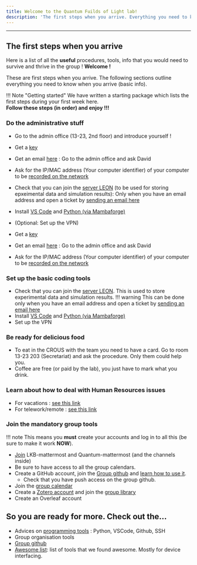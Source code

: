 ```yaml
--- 
title: Welcome to the Quantum Fuilds of Light lab!
description: 'The first steps when you arrive. Everything you need to know when you arrive (basic info).'
---
```


---
## The first steps when you arrive

Here is a list of all the <strong>useful</strong> procedures, tools, info that you would need to survive and thrive in the group ! **Welcome !**

These are first steps when you arrive. The following sections outline everything you need to know when you arrive (basic info). 

!!! Note "Getting started"
    We have written a starting package which lists the first steps during your first week here. <br>
    **Follow these steps (in order) and enjoy !!!**


### Do the administrative stuff

- Go to the admin office (13-23, 2nd floor) and introduce yourself !
- Get a [key](/admin/rooms/)
- Get an email [here](/admin/) : Go to the admin office and ask David
- Ask for the IP/MAC address (Your computer identifier) of your computer to be [recorded on the network](admin/computers/)
- Check that you can join the [server LEON](admin/computers/) (to be used for storing epxeimental data and simulation results): Only when you have an email address and open a ticket by [sending an email here](mailto:support@lkb.upmc.fr)
- Install [VS Code](/programming/) and [Python (via Mambaforge)](programming/)
- (Optional: Set up the VPN)

- Get a [key](/general/admin#obtain-a-kaba-key)
- Get an email [here](/admin) : Go to the admin office and ask David
- Ask for the IP/MAC address (Your computer identifier) of your computer to be [recorded on the network](/general/computers_and_network#adding-a-computer-to-the-network)

### Set up the basic coding tools
- Check that you can join the [server LEON](/general/computers_and_network#map-a-network-drive-%EF%B8%8Fyou-need-a-lkb-email-account). This is used to store experimental data and simulation results.
!!! warning
    This can be done only when you have an email address and open a ticket by [sending an email here](mailto:support@lkb.upmc.fr)
- Install [VS Code](/general/tools#vs-code) and [Python (via Mambaforge)](/general/tools#python)
- Set up the VPN

### Be ready for delicious food

- To eat in the CROUS with the team you need to have a card. Go to room 13-23 203 (Secretariat) and ask the procedure. Only them could help you.
- Coffee are free (or paid by the lab), you just have to mark what you drink.


### Learn about how to deal with Human Resources issues
    
- For vacations : [see this link](/general/admin#go-on-vacation)
- For telework/remote : [see this link](/general/admin#telework)



### Join the mandatory group tools 
!!! note 
    This means you **must** create your accounts and log in to all this (be sure to make it work **NOW**). 

- [Join](/general/tools#mattermost) LKB-mattermost and Quantum-mattermost (and the channels inside)
- Be sure to have access to all the group calendars.
- Create a GitHub account, join the [Group github](https://github.com/Quantum-Optics-LKB ) and [learn how to use it](/general/tools#github).
    * Check that you have push access on the group github.
- Join the [group calendar](/general/tools#google-calendar)
- Create a [Zotero account](/general/tools#zotero) and join the [group library](https://www.zotero.org/groups/4622968/quantumopticslkb)
- Create an Overleaf account

## So you are ready for more. Check out the...
- Advices on [programming tools](/programming) :  Python, VSCode, Github, SSH
- Group organisation tools
- [Group github](https://github.com/Quantum-Optics-LKB )
- [Awesome list](/awesome-list): list of tools that we found awesome. Mostly for device interfacing.